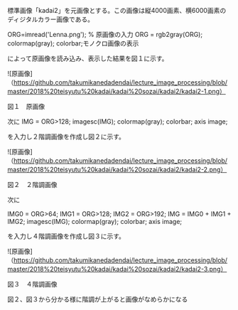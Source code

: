 標準画像「kadai2」を元画像とする。この画像は縦4000画素、横6000画素のディジタルカラー画像である。

ORG=imread('Lenna.png'); % 原画像の入力
ORG = rgb2gray(ORG); colormap(gray); colorbar;モノクロ画像の表示

によって原画像を読み込み、表示した結果を図１に示す。

![原画像]（https://github.com/takumikanedadendai/lecture_image_processing/blob/master/2018%20teisyutu%20kadai/kadai%20sozai/kadai2/kadai2-1.png）


図１　原画像

次に
IMG = ORG>128;
imagesc(IMG); colormap(gray); colorbar;  axis image;

を入力し２階調画像を作成し図２に示す。

![原画像]（https://github.com/takumikanedadendai/lecture_image_processing/blob/master/2018%20teisyutu%20kadai/kadai%20sozai/kadai2/kadai2-2.png）

図２　２階調画像

次に

IMG0 = ORG>64;
IMG1 = ORG>128;
IMG2 = ORG>192;
IMG = IMG0 + IMG1 + IMG2;
imagesc(IMG); colormap(gray); colorbar;  axis image;

を入力し４階調画像を作成し図３に示す。

![原画像]（https://github.com/takumikanedadendai/lecture_image_processing/blob/master/2018%20teisyutu%20kadai/kadai%20sozai/kadai2/kadai2-3.png）


図３　４階調画像


図２、図３から分かる様に階調が上がると画像がなめらかになる
